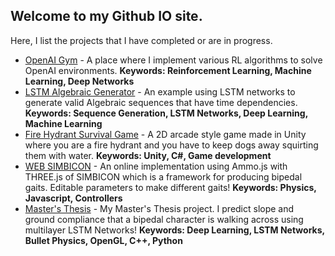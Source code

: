 ## Welcome to my Github IO site.

Here, I list the projects that I have completed or are in progress.

* [OpenAI Gym](https://jchen114.github.io/OpenAIGym/) - A place where I implement various RL algorithms to solve OpenAI environments. **Keywords: Reinforcement Learning, Machine Learning, Deep Networks**
* [LSTM Algebraic Generator](https://jchen114.github.io/LSTM-Algebra-Generator/) - An example using LSTM networks to generate valid Algebraic sequences that have time dependencies. **Keywords: Sequence Generation, LSTM Networks, Deep Learning, Machine Learning**
* [Fire Hydrant Survival Game](https://jchen114.github.io/Fire-Hydrant-Survival/) - A 2D arcade style game made in Unity where you are a fire hydrant and you have to keep dogs away squirting them with water. **Keywords: Unity, C#, Game development**
* [WEB SIMBICON](https://jchen114.github.io/SIMBICON-Web) - An online implementation using Ammo.js with THREE.js of SIMBICON which is a framework for producing bipedal gaits. Editable parameters to make different gaits! **Keywords: Physics, Javascript, Controllers**
* [Master's Thesis](https://jchen114.github.io/ContactSimulation/) - My Master's Thesis project. I predict slope and ground compliance that a bipedal character is walking across using multilayer LSTM Networks! **Keywords: Deep Learning, LSTM Networks, Bullet Physics, OpenGL, C++, Python**
